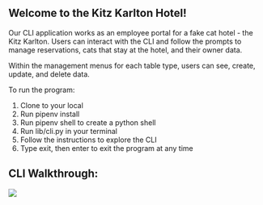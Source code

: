## Welcome to the Kitz Karlton Hotel!

Our CLI application works as an employee portal for a fake cat hotel - the Kitz Karlton. Users can interact with the CLI and follow the prompts to manage reservations, cats that stay at the hotel, and their owner data. 

Within the management menus for each table type, users can see, create, update, and delete data. 

To run the program:
1. Clone to your local
2. Run pipenv install
3. Run pipenv shell to create a python shell
4. Run lib/cli.py in your terminal
5. Follow the instructions to explore the CLI
6. Type exit, then enter to exit the program at any time

## CLI Walkthrough:

![](https://github.com/juliepoulain/kitz-karlton2/blob/main/kitz_karlton_walkthrough.gif)
